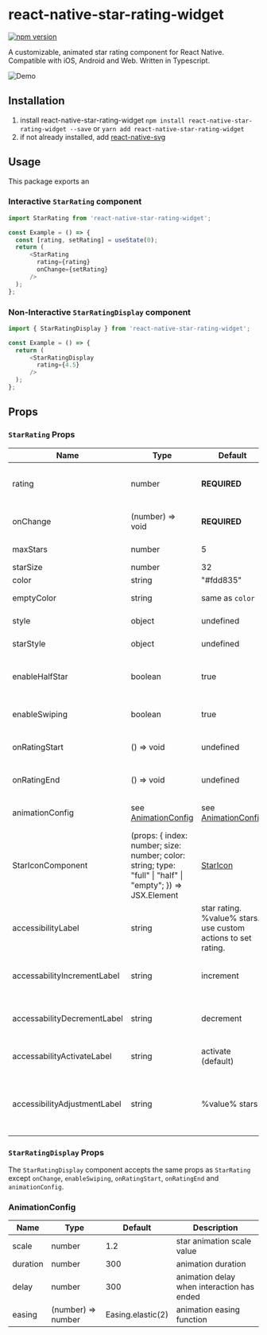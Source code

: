 # react-native-star-rating-widget

[![npm version](https://badge.fury.io/js/react-native-star-rating-widget.svg)](https://badge.fury.io/js/react-native-star-rating-widget)

A customizable, animated star rating component for React Native. Compatible with iOS, Android and Web. Written in Typescript.

![Demo](https://github.com/benediktviebahn/react-native-star-rating-widget/raw/master/media/demo.gif)

## Installation
1. install react-native-star-rating-widget
`npm install react-native-star-rating-widget --save` or `yarn add react-native-star-rating-widget`
2. if not already installed, add [react-native-svg](https://github.com/react-native-community/react-native-svg)

## Usage
This package exports an 

### Interactive `StarRating` component
```js
import StarRating from 'react-native-star-rating-widget';

const Example = () => {
  const [rating, setRating] = useState(0);
  return (
      <StarRating
        rating={rating}
        onChange={setRating}
      />
  );
};
```

### Non-Interactive `StarRatingDisplay` component
```js
import { StarRatingDisplay } from 'react-native-star-rating-widget';

const Example = () => {
  return (
      <StarRatingDisplay
        rating={4.5}
      />
  );
};
```

## Props
### `StarRating` Props
| Name              | Type                                    | Default          | Description                                           |
| ----------------- | --------------------------------------- | ---------------- | ----------------------------------------------------- |
| rating            | number                                  | **REQUIRED**     | Rating Value. Should be between 0 and `maxStars`      |
| onChange          | (number) => void                        | **REQUIRED**     | called when rating changes                            |
| maxStars          | number                                  | 5                | number of stars                                       |
| starSize          | number                                  | 32               | star size                                             |
| color             | string                                  | "#fdd835"        | star color                                            |
| emptyColor        | string                                  | same as `color`  | empty star color                                      |
| style             | object                                  | undefined        | optional style                                        |
| starStyle         | object                                  | undefined        | optional star style                                   |
| enableHalfStar    | boolean                                 | true             | enable or disable display of half stars               |
| enableSwiping     | boolean                                 | true             | enable or disable swiping                             |
| onRatingStart     | () => void                              | undefined        | called when user starts interaction                   |
| onRatingEnd       | () => void                              | undefined        | called when user ends interaction                     |
| animationConfig   | see [AnimationConfig](#animationConfig) | see [AnimationConfig](#animationConfig) | animation configuration object |
| StarIconComponent | (props: { index: number; size: number; color: string; type: "full" \| "half" \| "empty"; }) => JSX.Element | [StarIcon](https://github.com/bviebahn/react-native-star-rating-widget/blob/master/src/StarIcon.tsx)                    | Icon component                                        |
| accessibilityLabel | string  | star rating. %value% stars. use custom actions to set rating.  | The label used on the star component. |
| accessabilityIncrementLabel | string | increment | The label for the increment action. |
| accessabilityDecrementLabel | string  | decrement | The label for the decrement action. |
| accessabilityActivateLabel | string | activate (default)  | The label for the activate action. |
| accessibilityAdjustmentLabel | string  | %value% stars | The label that is announced after adjustment action |

### `StarRatingDisplay` Props
The `StarRatingDisplay` component accepts the same props as `StarRating` except `onChange`, `enableSwiping`, `onRatingStart`, `onRatingEnd` and `animationConfig`.

### AnimationConfig
| Name     | Type               | Default           | Description                                |
| -------- | ------------------ | ----------------- | ------------------------------------------ |
| scale    | number             | 1.2               | star animation scale value                 |
| duration | number             | 300               | animation duration                         |
| delay    | number             | 300               | animation delay when interaction has ended |
| easing   | (number) => number | Easing.elastic(2) | animation easing function                  |

